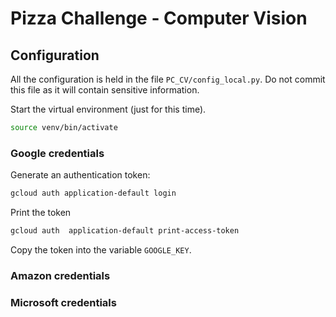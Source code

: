 # Pizza Challenge - Computer Vision

## Configuration
All the configuration is held in the file `PC_CV/config_local.py`. Do not commit this file as it will contain sensitive information.

Start the virtual environment (just for this time).

```bash
source venv/bin/activate
```

### Google credentials
Generate an authentication token:
```bash
gcloud auth application-default login
```
Print the token
```bash
gcloud auth  application-default print-access-token
```
Copy the token into the variable `GOOGLE_KEY`.


### Amazon credentials


### Microsoft credentials
